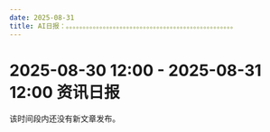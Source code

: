 ```yaml
---
date: 2025-08-31
title: AI日报：。。。。。。。。。。。。。。。。。。。。。。。。。。。。。。。。。。。。。。。。。。。。。。。。。。
---
```


# 2025-08-30 12:00 - 2025-08-31 12:00 资讯日报

该时间段内还没有新文章发布。